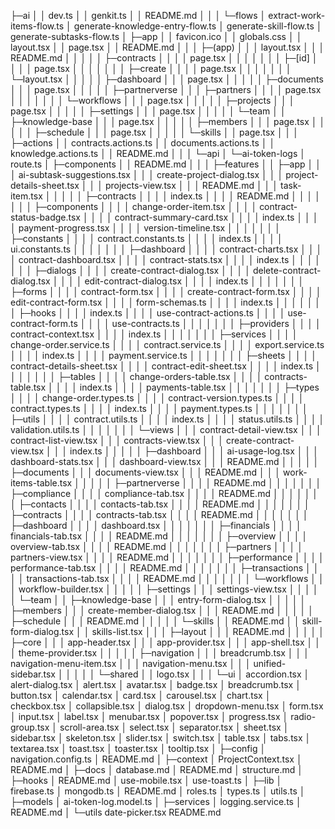 ├─ai
│  │  dev.ts
│  │  genkit.ts
│  │  README.md
│  │
│  └─flows
│          extract-work-items-flow.ts
│          generate-knowledge-entry-flow.ts
│          generate-skill-flow.ts
│          generate-subtasks-flow.ts
│
├─app
│  │  favicon.ico
│  │  globals.css
│  │  layout.tsx
│  │  page.tsx
│  │  README.md
│  │
│  ├─(app)
│  │  │  layout.tsx
│  │  │  README.md
│  │  │
│  │  ├─contracts
│  │  │  │  page.tsx
│  │  │  │
│  │  │  ├─[id]
│  │  │  │      page.tsx
│  │  │  │
│  │  │  ├─create
│  │  │  │      page.tsx
│  │  │  │
│  │  │  └─layout.tsx
│  │  │
│  │  ├─dashboard
│  │  │      page.tsx
│  │  │
│  │  ├─documents
│  │  │      page.tsx
│  │  │
│  │  ├─partnerverse
│  │  │  ├─partners
│  │  │  │      page.tsx
│  │  │  │
│  │  │  └─workflows
│  │  │          page.tsx
│  │  │
│  │  ├─projects
│  │  │      page.tsx
│  │  │
│  │  ├─settings
│  │  │      page.tsx
│  │  │
│  │  └─team
│  │      ├─knowledge-base
│  │      │      page.tsx
│  │      │
│  │      ├─members
│  │      │      page.tsx
│  │      │
│  │      ├─schedule
│  │      │      page.tsx
│  │      │
│  │      └─skills
│  │              page.tsx
│  │
│  ├─actions
│  │      contracts.actions.ts
│  │      documents.actions.ts
│  │      knowledge.actions.ts
│  │      README.md
│  │
│  └─api
│      └─ai-token-logs
│              route.ts
│
├─components
│  │  README.md
│  │
│  ├─features
│  │  ├─app
│  │  │      ai-subtask-suggestions.tsx
│  │  │      create-project-dialog.tsx
│  │  │      project-details-sheet.tsx
│  │  │      projects-view.tsx
│  │  │      README.md
│  │  │      task-item.tsx
│  │  │
│  │  ├─contracts
│  │  │  │  index.ts
│  │  │  │  README.md
│  │  │  │
│  │  │  ├─components
│  │  │  │      change-order-item.tsx
│  │  │  │      contract-status-badge.tsx
│  │  │  │      contract-summary-card.tsx
│  │  │  │      index.ts
│  │  │  │      payment-progress.tsx
│  │  │  │      version-timeline.tsx
│  │  │  │
│  │  │  ├─constants
│  │  │  │      contract.constants.ts
│  │  │  │      index.ts
│  │  │  │      ui.constants.ts
│  │  │  │
│  │  │  ├─dashboard
│  │  │  │      contract-charts.tsx
│  │  │  │      contract-dashboard.tsx
│  │  │  │      contract-stats.tsx
│  │  │  │      index.ts
│  │  │  │
│  │  │  ├─dialogs
│  │  │  │      create-contract-dialog.tsx
│  │  │  │      delete-contract-dialog.tsx
│  │  │  │      edit-contract-dialog.tsx
│  │  │  │      index.ts
│  │  │  │
│  │  │  ├─forms
│  │  │  │      contract-form.tsx
│  │  │  │      create-contract-form.tsx
│  │  │  │      edit-contract-form.tsx
│  │  │  │      form-schemas.ts
│  │  │  │      index.ts
│  │  │  │
│  │  │  ├─hooks
│  │  │  │      index.ts
│  │  │  │      use-contract-actions.ts
│  │  │  │      use-contract-form.ts
│  │  │  │      use-contracts.ts
│  │  │  │
│  │  │  ├─providers
│  │  │  │      contract-context.tsx
│  │  │  │      index.ts
│  │  │  │
│  │  │  ├─services
│  │  │  │      change-order.service.ts
│  │  │  │      contract.service.ts
│  │  │  │      export.service.ts
│  │  │  │      index.ts
│  │  │  │      payment.service.ts
│  │  │  │
│  │  │  ├─sheets
│  │  │  │      contract-details-sheet.tsx
│  │  │  │      contract-edit-sheet.tsx
│  │  │  │      index.ts
│  │  │  │
│  │  │  ├─tables
│  │  │  │      change-orders-table.tsx
│  │  │  │      contracts-table.tsx
│  │  │  │      index.ts
│  │  │  │      payments-table.tsx
│  │  │  │
│  │  │  ├─types
│  │  │  │      change-order.types.ts
│  │  │  │      contract-version.types.ts
│  │  │  │      contract.types.ts
│  │  │  │      index.ts
│  │  │  │      payment.types.ts
│  │  │  │
│  │  │  ├─utils
│  │  │  │      contract.utils.ts
│  │  │  │      index.ts
│  │  │  │      status.utils.ts
│  │  │  │      validation.utils.ts
│  │  │  │
│  │  │  └─views
│  │  │          contract-detail-view.tsx
│  │  │          contract-list-view.tsx
│  │  │          contracts-view.tsx
│  │  │          create-contract-view.tsx
│  │  │          index.ts
│  │  │
│  │  ├─dashboard
│  │  │      ai-usage-log.tsx
│  │  │      dashboard-stats.tsx
│  │  │      dashboard-view.tsx
│  │  │      README.md
│  │  │
│  │  ├─documents
│  │  │      documents-view.tsx
│  │  │      README.md
│  │  │      work-items-table.tsx
│  │  │
│  │  ├─partnerverse
│  │  │  │  README.md
│  │  │  │
│  │  │  ├─compliance
│  │  │  │      compliance-tab.tsx
│  │  │  │      README.md
│  │  │  │
│  │  │  ├─contacts
│  │  │  │      contacts-tab.tsx
│  │  │  │      README.md
│  │  │  │
│  │  │  ├─contracts
│  │  │  │      contracts-tab.tsx
│  │  │  │      README.md
│  │  │  │
│  │  │  ├─dashboard
│  │  │  │      dashboard.tsx
│  │  │  │
│  │  │  ├─financials
│  │  │  │      financials-tab.tsx
│  │  │  │      README.md
│  │  │  │
│  │  │  ├─overview
│  │  │  │      overview-tab.tsx
│  │  │  │      README.md
│  │  │  │
│  │  │  ├─partners
│  │  │  │      partners-view.tsx
│  │  │  │      README.md
│  │  │  │
│  │  │  ├─performance
│  │  │  │      performance-tab.tsx
│  │  │  │      README.md
│  │  │  │
│  │  │  ├─transactions
│  │  │  │      transactions-tab.tsx
│  │  │  │      README.md
│  │  │  │
│  │  │  └─workflows
│  │  │          workflow-builder.tsx
│  │  │
│  │  ├─settings
│  │  │      settings-view.tsx
│  │  │
│  │  └─team
│  │      ├─knowledge-base
│  │      │      entry-form-dialog.tsx
│  │      │
│  │      ├─members
│  │      │      create-member-dialog.tsx
│  │      │      README.md
│  │      │
│  │      ├─schedule
│  │      │      README.md
│  │      │
│  │      └─skills
│  │              README.md
│  │              skill-form-dialog.tsx
│  │              skills-list.tsx
│  │
│  ├─layout
│  │  │  README.md
│  │  │
│  │  ├─core
│  │  │      app-header.tsx
│  │  │      app-provider.tsx
│  │  │      app-shell.tsx
│  │  │      theme-provider.tsx
│  │  │
│  │  ├─navigation
│  │  │      breadcrumb.tsx
│  │  │      navigation-menu-item.tsx
│  │  │      navigation-menu.tsx
│  │  │      unified-sidebar.tsx
│  │  │
│  │  └─shared
│  │          logo.tsx
│  │
│  └─ui
│          accordion.tsx
│          alert-dialog.tsx
│          alert.tsx
│          avatar.tsx
│          badge.tsx
│          breadcrumb.tsx
│          button.tsx
│          calendar.tsx
│          card.tsx
│          carousel.tsx
│          chart.tsx
│          checkbox.tsx
│          collapsible.tsx
│          dialog.tsx
│          dropdown-menu.tsx
│          form.tsx
│          input.tsx
│          label.tsx
│          menubar.tsx
│          popover.tsx
│          progress.tsx
│          radio-group.tsx
│          scroll-area.tsx
│          select.tsx
│          separator.tsx
│          sheet.tsx
│          sidebar.tsx
│          skeleton.tsx
│          slider.tsx
│          switch.tsx
│          table.tsx
│          tabs.tsx
│          textarea.tsx
│          toast.tsx
│          toaster.tsx
│          tooltip.tsx
│
├─config
│      navigation.config.ts
│      README.md
│
├─context
│      ProjectContext.tsx
│      README.md
│
├─docs
│      database.md
│      README.md
│      structure.md
│
├─hooks
│      README.md
│      use-mobile.tsx
│      use-toast.ts
│
├─lib
│      firebase.ts
│      mongodb.ts
│      README.md
│      roles.ts
│      types.ts
│      utils.ts
│
├─models
│      ai-token-log.model.ts
│
├─services
│      logging.service.ts
│      README.md
│
└─utils
        date-picker.tsx
        README.md

    